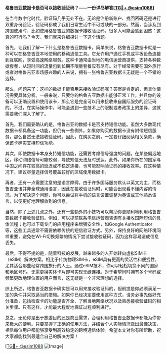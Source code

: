 **格鲁吉亚数据卡是否可以接收验证码？——一份详尽解答[[TG💪+ @esim1088](https://t.me/s/esim1088)]**

在当今数字化时代，验证码几乎无处不在。无论是注册新账户、找回密码还是进行双重身份验证，验证码都成了我们日常生活中不可或缺的一部分。然而，当涉及到跨国使用时，比如使用格鲁吉亚的数据卡接收验证码，很多人可能会感到困惑：这真的可行吗？今天，我们就来详细探讨一下这个话题。

首先，让我们了解一下什么是格鲁吉亚数据卡。简单来说，格鲁吉亚数据卡就是一种可以在格鲁吉亚本地使用的移动通信工具。它允许用户通过手机或平板设备连接到互联网，享受高速网络服务。这种卡通常由当地的电信运营商提供，支持各种数据套餐，从短时间的流量包到长期不限量套餐应有尽有。对于经常需要在国外旅行或者对格鲁吉亚市场感兴趣的人来说，拥有一张格鲁吉亚数据卡无疑是一个不错的选择。

那么，问题来了：这样的数据卡能否用来接收验证码呢？答案是肯定的，但具体情况需要具体分析。一般来说，只要你的格鲁吉亚数据卡能够正常工作，并且你的设备可以正确设置和使用该卡，那么它是完全可以用来接收来自国际服务的验证码的。不过，在实际操作中，可能会遇到一些技术上的限制或者政策上的差异，这就需要我们深入了解了。

首先，我们需要确认的是，格鲁吉亚的数据卡是否支持短信功能。虽然大多数现代数据卡都具备这一功能，但仍有一些例外。如果你购买的数据卡没有附带短信服务，那么自然无法接收验证码。因此，在购买之前，一定要仔细阅读相关条款，确保该卡确实支持短信功能。

其次，即使数据卡本身支持短信功能，还需要考虑信号强度的问题。在某些偏远地区，移动网络信号可能较弱，导致短信无法及时送达。此外，如果你所在的国家与中国之间存在较高的延迟或不稳定连接，也可能影响验证码的接收效率。在这种情况下，建议尽量选择信号覆盖较好的区域使用数据卡。

再者，还有一点需要注意的是语言障碍。由于许多国际服务默认以英文为主，而格鲁吉亚语并非全球通用语言，因此在接收验证码时，可能会出现看不懂内容的情况。为了解决这个问题，你可以尝试将手机的语言设置调整为英语或其他熟悉语言，以便更好地理解收到的信息。

当然，除了上述几点之外，还有一些额外的小技巧可以帮助你更顺利地利用格鲁吉亚数据卡接收验证码。例如，可以提前联系电信运营商咨询有关接收国际短信的具体流程；也可以下载专门的应用程序来增强安全性，如Google Authenticator等，这些工具通常不需要依赖传统的短信验证方式。另外，保持良好的网络环境同样重要，避免在Wi-Fi切换频繁的情况下尝试接收验证码，因为这样容易造成信息丢失。

最后，不得不提的是，随着科技的发展，越来越多的人开始转向虚拟SIM卡（eSIM）解决方案。相比于传统物理SIM卡，eSIM具有更高的灵活性和便捷性，尤其适合那些经常跨国旅行的人士。通过eSIM技术，你可以轻松切换不同的国家和地区号码，无需更换实体卡片即可实现无缝连接。对于希望同时拥有多个号码或频繁更改地理位置的用户而言，这无疑是一个非常理想的选择。

综上所述，格鲁吉亚数据卡确实是可以用来接收验证码的，但前提是你必须满足一定的条件并采取适当的措施。如果你已经决定要使用这种方式，请务必事先做好充分准备，包括检查卡的功能是否齐全、了解当地网络状况以及熟悉接收验证码的相关步骤。只有这样，才能最大程度地保证过程顺利进行。

总之，无论你是出于旅游目的还是商业需求，合理利用格鲁吉亚数据卡都能为你带来极大的便利。只要掌握了正确的使用方法，并结合个人实际情况做出最佳决策，相信每位用户都能够享受到高效稳定的跨境通信体验。希望本文对你有所帮助，祝大家都能找到最适合自己的解决方案！

[[TG💪+ @esim1088](https://t.me/s/esim1088) ![Image](https://i.postimg.cc/4NQfJmqS/Snipaste-2025-05-13-00-14-12.png)]